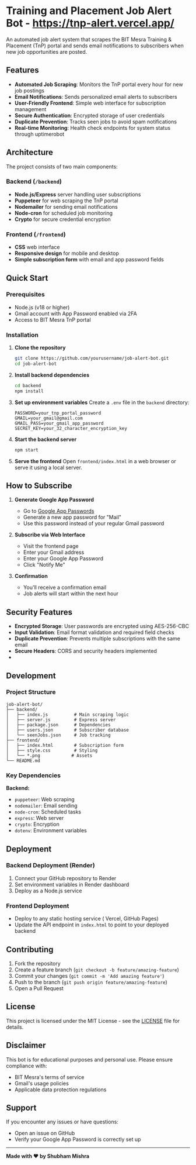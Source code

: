 #  Training and Placement Job Alert Bot - https://tnp-alert.vercel.app/

An automated job alert system that scrapes the BIT Mesra Training & Placement (TnP) portal and sends email notifications to subscribers when new job opportunities are posted.

## Features

- **Automated Job Scraping**: Monitors the TnP portal every hour for new job postings
- **Email Notifications**: Sends personalized email alerts to subscribers
- **User-Friendly Frontend**: Simple web interface for subscription management
- **Secure Authentication**: Encrypted storage of user credentials
- **Duplicate Prevention**: Tracks seen jobs to avoid spam notifications
- **Real-time Monitoring**: Health check endpoints for system status through uptimerobot

## Architecture

The project consists of two main components:

### Backend (`/backend`)
- **Node.js/Express** server handling user subscriptions
- **Puppeteer** for web scraping the TnP portal
- **Nodemailer** for sending email notifications
- **Node-cron** for scheduled job monitoring
- **Crypto** for secure credential encryption

### Frontend (`/frontend`)
- **CSS** web interface 
- **Responsive design** for mobile and desktop
- **Simple subscription form** with email and app password fields

##  Quick Start

### Prerequisites

- Node.js (v18 or higher)
- Gmail account with App Password enabled via 2FA
- Access to BIT Mesra TnP portal

### Installation

1. **Clone the repository**
   ```bash
   git clone https://github.com/yourusername/job-alert-bot.git
   cd job-alert-bot
   ```

2. **Install backend dependencies**
   ```bash
   cd backend
   npm install
   ```

3. **Set up environment variables**
   Create a `.env` file in the `backend` directory:
   ```env
   PASSWORD=your_tnp_portal_password
   GMAIL=your_gmail@gmail.com
   GMAIL_PASS=your_gmail_app_password
   SECRET_KEY=your_32_character_encryption_key
   ```

4. **Start the backend server**
   ```bash
   npm start
   ```

5. **Serve the frontend**
   Open `frontend/index.html` in a web browser or serve it using a local server.

##  How to Subscribe

1. **Generate Google App Password**
   - Go to [Google App Passwords](https://myaccount.google.com/apppasswords)
   - Generate a new app password for "Mail"
   - Use this password instead of your regular Gmail password

2. **Subscribe via Web Interface**
   - Visit the frontend page
   - Enter your Gmail address
   - Enter your Google App Password
   - Click "Notify Me"

3. **Confirmation**
   - You'll receive a confirmation email
   - Job alerts will start within the next hour

##  Security Features

- **Encrypted Storage**: User passwords are encrypted using AES-256-CBC
- **Input Validation**: Email format validation and required field checks
- **Duplicate Prevention**: Prevents multiple subscriptions with the same email
- **Secure Headers**: CORS and security headers implemented
- 

##  Development

### Project Structure
```
job-alert-bot/
├── backend/
│   ├── index.js          # Main scraping logic
│   ├── server.js         # Express server
│   ├── package.json      # Dependencies
│   ├── users.json        # Subscriber database
│   └── seenJobs.json     # Job tracking
├── frontend/
│   ├── index.html        # Subscription form
│   ├── style.css         # Styling
│   └── *.png            # Assets
└── README.md
```

### Key Dependencies

**Backend:**
- `puppeteer`: Web scraping
- `nodemailer`: Email sending
- `node-cron`: Scheduled tasks
- `express`: Web server
- `crypto`: Encryption
- `dotenv`: Environment variables

##  Deployment

### Backend Deployment (Render)
1. Connect your GitHub repository to Render
2. Set environment variables in Render dashboard
3. Deploy as a Node.js service

### Frontend Deployment
- Deploy to any static hosting service ( Vercel, GitHub Pages)
- Update the API endpoint in `index.html` to point to your deployed backend

##  Contributing

1. Fork the repository
2. Create a feature branch (`git checkout -b feature/amazing-feature`)
3. Commit your changes (`git commit -m 'Add amazing feature'`)
4. Push to the branch (`git push origin feature/amazing-feature`)
5. Open a Pull Request

##  License

This project is licensed under the MIT License - see the [LICENSE](LICENSE) file for details.

##  Disclaimer

This bot is for educational purposes and personal use. Please ensure compliance with:
- BIT Mesra's terms of service
- Gmail's usage policies
- Applicable data protection regulations

## Support

If you encounter any issues or have questions:
- Open an issue on GitHub
- Verify your Google App Password is correctly set up

---

**Made with ❤️ by Shubham Mishra**
